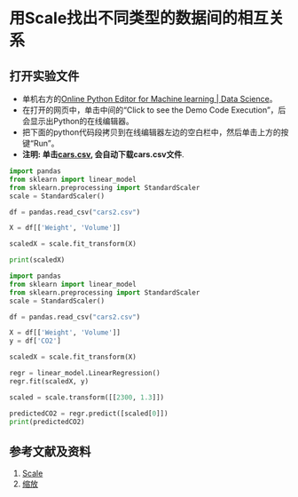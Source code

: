 # 用Scale找出不同类型的数据间的相互关系

## 打开实验文件

- 单机右方的[Online Python Editor for Machine learning | Data Science](https://pythonbaba.com/online-python-code-editor-and-ide-for-data-science/)。
- 在打开的网页中，单击中间的“Click to see the Demo Code Execution”，后会显示出Python的在线编辑器。
- 把下面的python代码段拷贝到在线编辑器左边的空白栏中，然后单击上方的按键“Run”。
- **注明: 单击[cars.csv](https://www.w3school.com.cn/python/cars.csv), 会自动下载cars.csv文件**.

```python
import pandas
from sklearn import linear_model
from sklearn.preprocessing import StandardScaler
scale = StandardScaler()

df = pandas.read_csv("cars2.csv")

X = df[['Weight', 'Volume']]

scaledX = scale.fit_transform(X)

print(scaledX)
```

```python
import pandas
from sklearn import linear_model
from sklearn.preprocessing import StandardScaler
scale = StandardScaler()

df = pandas.read_csv("cars2.csv")

X = df[['Weight', 'Volume']]
y = df['CO2']

scaledX = scale.fit_transform(X)

regr = linear_model.LinearRegression()
regr.fit(scaledX, y)

scaled = scale.transform([[2300, 1.3]])

predictedCO2 = regr.predict([scaled[0]])
print(predictedCO2)
```

## 参考文献及资料

1. [Scale](https://www.w3schools.com/python/python_ml_scale.asp)
1. [缩放](https://www.w3school.com.cn/python/python_ml_scale.asp)


